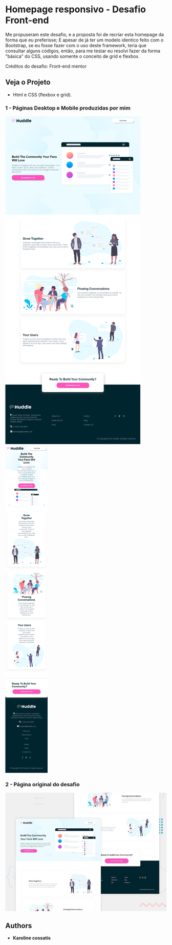 # Homepage responsivo - Desafio Front-end



Me propuseram este desafio, e a proposta foi de recriar esta homepage da forma que eu preferisse; E apesar de já ter um modelo identico feito com o Bootstrap, se eu fosse fazer com o uso deste framework, teria que consultar alguns códigos, então, para me testar eu resolvi fazer da forma "básica" do CSS, usando somente o conceito de grid e flexbox. 

Créditos do desafio: Front-end mentor

 


## Veja o Projeto

* Html e CSS (flexbox e grid).


### 1 - Páginas Desktop e Mobile produzidas por mim

![Homepage desktop](https://github.com/karolcossatis/desafiofrontend1/blob/main/Printdesktop-desafiofront.png)
![Homepage mobile](https://github.com/karolcossatis/desafiofrontend1/blob/main/Printmobile-desafiofront.png)

### 2 - Página original do desafio

![Homepage image](https://github.com/karolcossatis/desafiofrontend1/blob/main/desktop-preview.jpg)



  ## Authors

  * **Karoline cossatis** 

